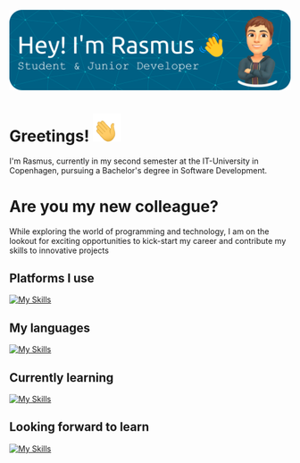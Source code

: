 ![Header](./header.png)


# Greetings! <img src="./greeting-hand.gif" alt="Greeting Hand" width="50" height="50">
I'm Rasmus, currently in my second semester at the IT-University in Copenhagen, pursuing a Bachelor's degree in Software Development.

# Are you my new colleague?
While exploring the world of programming and technology, I am on the lookout for exciting opportunities to kick-start my career and contribute my skills to innovative projects

## Platforms I use
[![My Skills](https://skillicons.dev/icons?i=git,github,idea,vscode,unity,wordpress,linkedin,discord,raspberrypi)](https://skillicons.dev)

## My languages
[![My Skills](https://skillicons.dev/icons?i=py,cs,php,html,css,bootstrap)](https://skillicons.dev)

## Currently learning
[![My Skills](https://skillicons.dev/icons?i=java,dotnet,gradle)](https://skillicons.dev)

## Looking forward to learn
[![My Skills](https://skillicons.dev/icons?i=dotnet)](https://skillicons.dev)

